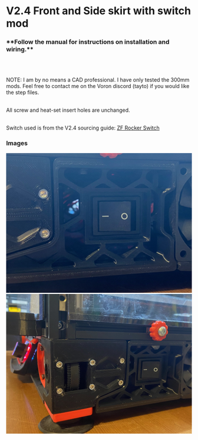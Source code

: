 <h1>V2.4 Front and Side skirt with switch mod</h1>

<h3>**Follow the manual for instructions on installation and wiring.** </h3><br/><br/>

NOTE: I am by no means a CAD professional. I have only tested the 300mm mods. Feel free to contact me on the Voron discord (tayto) if you would like the step files. <br/><br/>

All screw and heat-set insert holes are unchanged. <br/><br/>

Switch used is from the V2.4 sourcing guide: [ZF Rocker Switch](https://www.digikey.com/en/products/detail/zf-electronics/WRG32F2FBBNN/446050?s=N4IgTCBcDaIO4CcDmBmMAzDAjLA7XIAugL5A)

<h3>Images</h3>



![Skirt Switch](./images/IMG_1224.jpeg) <br/>
![Skirt Switch](./images/IMG_1222.jpeg) 
